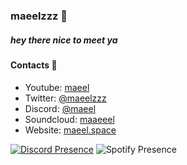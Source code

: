 ### maeelzzz 🎠
##### hey there nice to meet ya



#### Contacts 📒
- Youtube: [maeel](https://youtube.com/maeel)
- Twitter: [@maeelzzz](https://twitter.com/maeelzzz)
- Discord: [@maeel](https://discord.com/users/499952031960662036)
- Soundcloud: [maaeeel](https://soundcloud.com/maaeeel)
- Website: [maeel.space](https://maeel.space)

[![Discord Presence](https://lanyard-profile-readme.vercel.app/api/499952031960662036?&bg&animated=true&borderRadius=30px&idleMessage=Sousou%20no%20Frieren)](https://discord.com/users/499952031960662036)
![Spotify Presence](https://spotify-recently-played-readme.vercel.app/api?user=gh5fbudh02dq3o02da8inuk4j&width=350&count=3)
